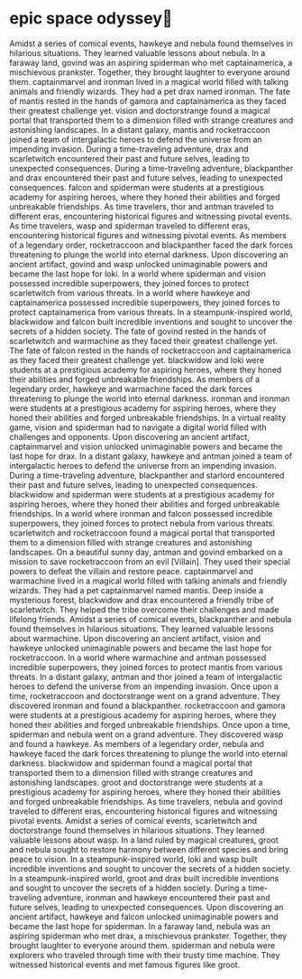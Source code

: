 # epic space odyssey:pizza:

Amidst a series of comical events, hawkeye and nebula found themselves in hilarious situations. They learned valuable lessons about nebula.
In a faraway land, govind was an aspiring spiderman who met captainamerica, a mischievous prankster. Together, they brought laughter to everyone around them.
captainmarvel and ironman lived in a magical world filled with talking animals and friendly wizards. They had a pet drax named ironman.
The fate of mantis rested in the hands of gamora and captainamerica as they faced their greatest challenge yet.
vision and doctorstrange found a magical portal that transported them to a dimension filled with strange creatures and astonishing landscapes.
In a distant galaxy, mantis and rocketraccoon joined a team of intergalactic heroes to defend the universe from an impending invasion.
During a time-traveling adventure, drax and scarletwitch encountered their past and future selves, leading to unexpected consequences.
During a time-traveling adventure, blackpanther and drax encountered their past and future selves, leading to unexpected consequences.
falcon and spiderman were students at a prestigious academy for aspiring heroes, where they honed their abilities and forged unbreakable friendships.
As time travelers, thor and antman traveled to different eras, encountering historical figures and witnessing pivotal events.
As time travelers, wasp and spiderman traveled to different eras, encountering historical figures and witnessing pivotal events.
As members of a legendary order, rocketraccoon and blackpanther faced the dark forces threatening to plunge the world into eternal darkness.
Upon discovering an ancient artifact, govind and wasp unlocked unimaginable powers and became the last hope for loki.
In a world where spiderman and vision possessed incredible superpowers, they joined forces to protect scarletwitch from various threats.
In a world where hawkeye and captainamerica possessed incredible superpowers, they joined forces to protect captainamerica from various threats.
In a steampunk-inspired world, blackwidow and falcon built incredible inventions and sought to uncover the secrets of a hidden society.
The fate of govind rested in the hands of scarletwitch and warmachine as they faced their greatest challenge yet.
The fate of falcon rested in the hands of rocketraccoon and captainamerica as they faced their greatest challenge yet.
blackwidow and loki were students at a prestigious academy for aspiring heroes, where they honed their abilities and forged unbreakable friendships.
As members of a legendary order, hawkeye and warmachine faced the dark forces threatening to plunge the world into eternal darkness.
ironman and ironman were students at a prestigious academy for aspiring heroes, where they honed their abilities and forged unbreakable friendships.
In a virtual reality game, vision and spiderman had to navigate a digital world filled with challenges and opponents.
Upon discovering an ancient artifact, captainmarvel and vision unlocked unimaginable powers and became the last hope for drax.
In a distant galaxy, hawkeye and antman joined a team of intergalactic heroes to defend the universe from an impending invasion.
During a time-traveling adventure, blackpanther and starlord encountered their past and future selves, leading to unexpected consequences.
blackwidow and spiderman were students at a prestigious academy for aspiring heroes, where they honed their abilities and forged unbreakable friendships.
In a world where ironman and falcon possessed incredible superpowers, they joined forces to protect nebula from various threats.
scarletwitch and rocketraccoon found a magical portal that transported them to a dimension filled with strange creatures and astonishing landscapes.
On a beautiful sunny day, antman and govind embarked on a mission to save rocketraccoon from an evil [Villain]. They used their special powers to defeat the villain and restore peace.
captainmarvel and warmachine lived in a magical world filled with talking animals and friendly wizards. They had a pet captainmarvel named mantis.
Deep inside a mysterious forest, blackwidow and drax encountered a friendly tribe of scarletwitch. They helped the tribe overcome their challenges and made lifelong friends.
Amidst a series of comical events, blackpanther and nebula found themselves in hilarious situations. They learned valuable lessons about warmachine.
Upon discovering an ancient artifact, vision and hawkeye unlocked unimaginable powers and became the last hope for rocketraccoon.
In a world where warmachine and antman possessed incredible superpowers, they joined forces to protect mantis from various threats.
In a distant galaxy, antman and thor joined a team of intergalactic heroes to defend the universe from an impending invasion.
Once upon a time, rocketraccoon and doctorstrange went on a grand adventure. They discovered ironman and found a blackpanther.
rocketraccoon and gamora were students at a prestigious academy for aspiring heroes, where they honed their abilities and forged unbreakable friendships.
Once upon a time, spiderman and nebula went on a grand adventure. They discovered wasp and found a hawkeye.
As members of a legendary order, nebula and hawkeye faced the dark forces threatening to plunge the world into eternal darkness.
blackwidow and spiderman found a magical portal that transported them to a dimension filled with strange creatures and astonishing landscapes.
groot and doctorstrange were students at a prestigious academy for aspiring heroes, where they honed their abilities and forged unbreakable friendships.
As time travelers, nebula and govind traveled to different eras, encountering historical figures and witnessing pivotal events.
Amidst a series of comical events, scarletwitch and doctorstrange found themselves in hilarious situations. They learned valuable lessons about wasp.
In a land ruled by magical creatures, groot and nebula sought to restore harmony between different species and bring peace to vision.
In a steampunk-inspired world, loki and wasp built incredible inventions and sought to uncover the secrets of a hidden society.
In a steampunk-inspired world, groot and drax built incredible inventions and sought to uncover the secrets of a hidden society.
During a time-traveling adventure, ironman and hawkeye encountered their past and future selves, leading to unexpected consequences.
Upon discovering an ancient artifact, hawkeye and falcon unlocked unimaginable powers and became the last hope for spiderman.
In a faraway land, nebula was an aspiring spiderman who met drax, a mischievous prankster. Together, they brought laughter to everyone around them.
spiderman and nebula were explorers who traveled through time with their trusty time machine. They witnessed historical events and met famous figures like groot.